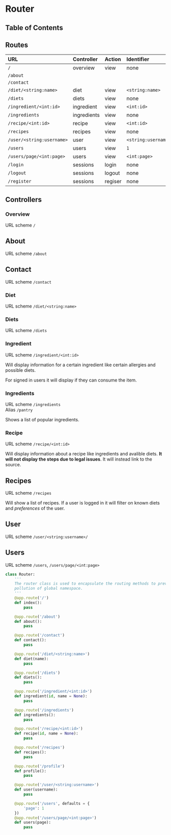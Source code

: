 # Router

## Table of Contents

## Routes

| URL                       | Controller  | Action  | Identifier          |
|:--------------------------|:------------|:--------|:--------------------|
| `/`                       | overview    | view    | none                |
| `/about`                  |
| `/contact`                |
| `/diet/<string:name>`     | diet        | view    | `<string:name>`     |
| `/diets`                  | diets       | view    | none                |
| `/ingredient/<int:id>`    | ingredient  | view    | `<int:id>`          |
| `/ingredients`            | ingredients | view    | none                |
| `/recipe/<int:id>`        | recipe      | view    | `<int:id>`          |
| `/recipes`                | recipes     | view    | none                |
| `/user/<string:username>` | user        | view    | `<string:username>` |
| `/users`                  | users       | view    | `1`                 |
| `/users/page/<int:page>`  | users       | view    | `<int:page>`        |
| `/login`                  | sessions    | login   | none                |
| `/logout`                 | sessions    | logout  | none                |
| `/register`               | sessions    | regiser | none                |

## Controllers

### Overview

URL scheme `/`

## About

URL scheme `/about`

## Contact

URL scheme `/contact`

### Diet

URL scheme `/diet/<string:name>`

### Diets

URL scheme `/diets`

### Ingredient

URL scheme `/ingredient/<int:id>`

Will display information for a certain ingredient like certain allergies and possible diets.

For signed in users it will display if they can consume the item.

### Ingredients

URL scheme `/ingredients`  
Alias `/pantry`

Shows a list of popular ingredients.

### Recipe

URL scheme `/recipe/<int:id>`

Will display information about a recipe like ingredients and avalible diets. **It will not display the steps due to legal issues**. It will instead link to the source.

## Recipes

URL scheme `/recipes`

Will show a list of recipes. If a user is logged in it will filter on known diets and _preferences_ of the user.

## User

URL scheme `/user/<string:username>/`

## Users

URL scheme `/users`, `/users/page/<int:page>`

```py
class Router:
    '''
    The router class is used to encapsulate the routing methods to prevent
    pollution of global namespace.
    '''
    @app.route('/')
    def index():
        pass

    @app.route('/about')
    def about():
        pass

    @app.route('/contact')
    def contact():
        pass

    @app.route('/diet/<string:name>')
    def diet(name):
        pass

    @app.route('/diets')
    def diets():
        pass

    @app.route('/ingredient/<int:id>')
    def ingredient(id, name = None):
        pass

    @app.route('/ingredients')
    def ingredients():
        pass

    @app.route('/recipe/<int:id>')
    def recipe(id, name = None):
        pass

    @app.route('/recipes')
    def recipes():
        pass

    @app.route('/profile')
    def profile():
        pass

    @app.route('/user/<string:username>')
    def user(username):
        pass

    @app.route('/users', defaults = {
        'page': 1
    })
    @app.route('/users/page/<int:page>')
    def users(page):
        pass
```
